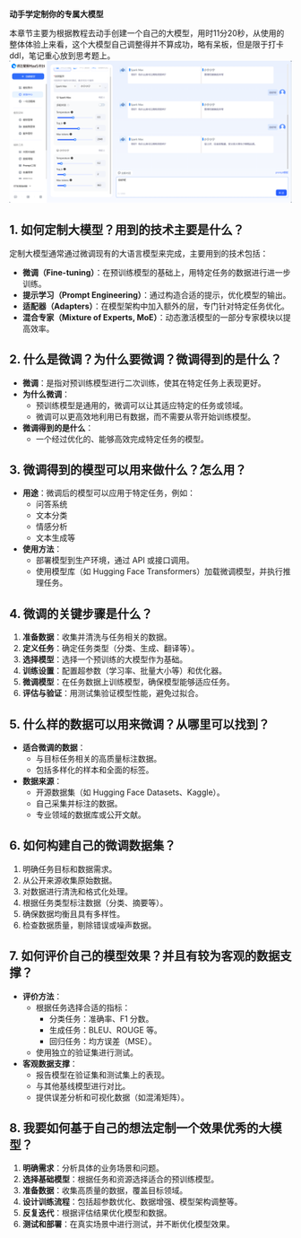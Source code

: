 **动手学定制你的专属大模型**

本章节主要为根据教程去动手创建一个自己的大模型，用时11分20秒，从使用的整体体验上来看，这个大模型自己调整得并不算成功，略有呆板，但是限于打卡ddl，笔记重心放到思考题上。
![大模型训练](c616c1da31a5c7866e83e37f0f1bf5a.png)

## 1. 如何定制大模型？用到的技术主要是什么？
定制大模型通常通过微调现有的大语言模型来完成，主要用到的技术包括：
- **微调（Fine-tuning）**：在预训练模型的基础上，用特定任务的数据进行进一步训练。
- **提示学习（Prompt Engineering）**：通过构造合适的提示，优化模型的输出。
- **适配器（Adapters）**：在模型架构中加入额外的层，专门针对特定任务优化。
- **混合专家（Mixture of Experts, MoE）**：动态激活模型的一部分专家模块以提高效率。

## 2. 什么是微调？为什么要微调？微调得到的是什么？
- **微调**：是指对预训练模型进行二次训练，使其在特定任务上表现更好。
- **为什么微调**：
  - 预训练模型是通用的，微调可以让其适应特定的任务或领域。
  - 微调可以更高效地利用已有数据，而不需要从零开始训练模型。
- **微调得到的是什么**：
  - 一个经过优化的、能够高效完成特定任务的模型。

## 3. 微调得到的模型可以用来做什么？怎么用？
- **用途**：微调后的模型可以应用于特定任务，例如：
  - 问答系统
  - 文本分类
  - 情感分析
  - 文本生成等
- **使用方法**：
  - 部署模型到生产环境，通过 API 或接口调用。
  - 使用模型库（如 Hugging Face Transformers）加载微调模型，并执行推理任务。

## 4. 微调的关键步骤是什么？
1. **准备数据**：收集并清洗与任务相关的数据。
2. **定义任务**：确定任务类型（分类、生成、翻译等）。
3. **选择模型**：选择一个预训练的大模型作为基础。
4. **训练设置**：配置超参数（学习率、批量大小等）和优化器。
5. **微调模型**：在任务数据上训练模型，确保模型能够适应任务。
6. **评估与验证**：用测试集验证模型性能，避免过拟合。

## 5. 什么样的数据可以用来微调？从哪里可以找到？
- **适合微调的数据**：
  - 与目标任务相关的高质量标注数据。
  - 包括多样化的样本和全面的标签。
- **数据来源**：
  - 开源数据集（如 Hugging Face Datasets、Kaggle）。
  - 自己采集并标注的数据。
  - 专业领域的数据库或公开文献。

## 6. 如何构建自己的微调数据集？
1. 明确任务目标和数据需求。
2. 从公开来源收集原始数据。
3. 对数据进行清洗和格式化处理。
4. 根据任务类型标注数据（分类、摘要等）。
5. 确保数据均衡且具有多样性。
6. 检查数据质量，剔除错误或噪声数据。

## 7. 如何评价自己的模型效果？并且有较为客观的数据支撑？
- **评价方法**：
  - 根据任务选择合适的指标：
    - 分类任务：准确率、F1 分数。
    - 生成任务：BLEU、ROUGE 等。
    - 回归任务：均方误差（MSE）。
  - 使用独立的验证集进行测试。
- **客观数据支撑**：
  - 报告模型在验证集和测试集上的表现。
  - 与其他基线模型进行对比。
  - 提供误差分析和可视化数据（如混淆矩阵）。

## 8. 我要如何基于自己的想法定制一个效果优秀的大模型？
1. **明确需求**：分析具体的业务场景和问题。
2. **选择基础模型**：根据任务和资源选择适合的预训练模型。
3. **准备数据**：收集高质量的数据，覆盖目标领域。
4. **设计训练流程**：包括超参数优化、数据增强、模型架构调整等。
5. **反复迭代**：根据评估结果优化模型和数据。
6. **测试和部署**：在真实场景中进行测试，并不断优化模型效果。
